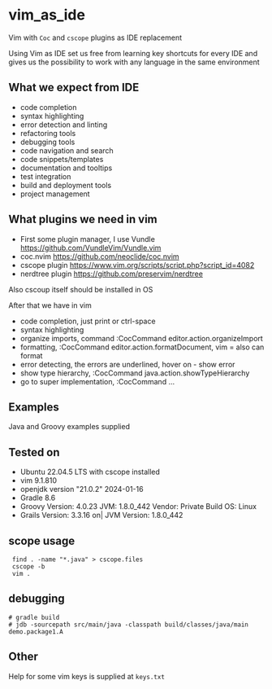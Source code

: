 # vim_as_ide

Vim with `Coc` and `cscope` plugins as IDE replacement    

Using Vim as IDE set us free from learning key shortcuts for every IDE
and gives us the possibility to work with any language in the same environment

## What we expect from IDE

- code completion
- syntax highlighting
- error detection and linting
- refactoring tools
- debugging tools
- code navigation and search
- code snippets/templates
- documentation and tooltips
- test integration
- build and deployment tools
- project management

## What plugins we need in vim

- First some plugin manager, I use Vundle https://github.com/VundleVim/Vundle.vim
- coc.nvim https://github.com/neoclide/coc.nvim
- cscope plugin https://www.vim.org/scripts/script.php?script_id=4082
- nerdtree plugin https://github.com/preservim/nerdtree

Also cscoup itself should be installed in OS

After that we have in vim

- code completion, just print or ctrl-space
- syntax highlighting
- organize imports, command :CocCommand editor.action.organizeImport
- formatting, :CocCommand editor.action.formatDocument, vim = also can format
- error detecting, the errors are underlined, hover on - show error
- show type hierarchy, :CocCommand java.action.showTypeHierarchy
- go to super implementation, :CocCommand ...

## Examples

Java and Groovy examples supplied

## Tested on

- Ubuntu 22.04.5 LTS with cscope installed
- vim 9.1.810 
- openjdk version "21.0.2" 2024-01-16
- Gradle 8.6
- Groovy Version: 4.0.23 JVM: 1.8.0_442 Vendor: Private Build OS: Linux
- Grails Version: 3.3.16 on| JVM Version: 1.8.0_442

## scope usage

```
 find . -name "*.java" > cscope.files
 cscope -b
 vim .
```
## debugging

```
# gradle build
# jdb -sourcepath src/main/java -classpath build/classes/java/main demo.package1.A
```

## Other
Help for some vim keys is supplied at `keys.txt`
